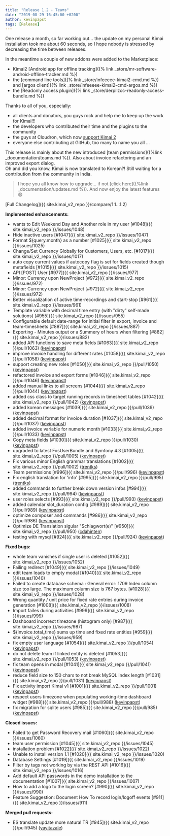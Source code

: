 ```yaml
---
title: "Release 1.2 - Teams"
date: "2019-08-29 16:45:00 +0200"
author: kevinpapst
tags: [Release]
---
```


One release a month, so far working out... the update on my personal Kimai installation took me about 60 seconds, 
so I hope nobody is stressed by decreasing the time between releases. 

In the meantime a couple of new addons were added to the Marketplace:
- Kimai2 [Android app for offline tracking]({% link _store/mr-software-android-offline-tracker.md %})
- the [command line tools]({% link _store/infeeeee-kimai2-cmd.md %}) and [argos client]({% link _store/infeeeee-kimai2-cmd-argos.md %})
- the [Readonly access plugin]({% link _store/derpilzcc-readonly-access-bundle.md %})

Thanks to all of you, especially:
- all clients and donators, you guys rock and help me to keep up the work for Kimai!!!
- the developers who contributed their time and the plugins to the community
- the guys at Cloudron, which now [support Kimai 2](https://cloudron.io/store/org.kimai.cloudronapp.html)
- everyone else contributing at GitHub, too many to name you all ...

This release is mainly about the new introduced [team permissions]({%link _documentation/teams.md %}).
Also about invoice refactoring and an improved export dialog.  
Oh and did you know, Kimai is now translated to Korean?! Still waiting for a contribution from the community in India.

> I hope you all know how to upgrade... if not [click here]({%link _documentation/updates.md %}). And now enjoy the latest features 😄

[Full Changelog]({{ site.kimai_v2_repo }}/compare/1.1...1.2)

**Implemented enhancements:**

- wants to Edit Weekend Day and Another role in my user [\#1048]({{ site.kimai_v2_repo }}/issues/1048)
- Hide inactive users [\#1047]({{ site.kimai_v2_repo }}/issues/1047)
- Format ${query.month} as a number [\#1025]({{ site.kimai_v2_repo }}/issues/1025)
- Change/Set Currency Globally for Customers, Users, etc. [\#1017]({{ site.kimai_v2_repo }}/issues/1017)
- auto copy current values if autocopy flag is set for fields created though metafields [\#1015]({{ site.kimai_v2_repo }}/issues/1015)
- API \[POST\] User [\#977]({{ site.kimai_v2_repo }}/issues/977)
- Minor: Currency upon NewProject [\#972]({{ site.kimai_v2_repo }}/issues/972)
- Minor: Currency upon NewProject [\#972]({{ site.kimai_v2_repo }}/issues/972)
- Better visualization of active time-recordings and start-stop [\#961]({{ site.kimai_v2_repo }}/issues/961)
- Template variable with decimal time entry \(with "dirty" self-made solutions\) [\#955]({{ site.kimai_v2_repo }}/issues/955)
- Configurable default date-range for initial filter in export, invoice and team-timesheets [\#887]({{ site.kimai_v2_repo }}/issues/887)
- Exporting - Minutes output or a Summery of hours when filtering [\#882]({{ site.kimai_v2_repo }}/issues/882)
- added API functions to save meta fields [\#1063]({{ site.kimai_v2_repo }}/pull/1063) ([kevinpapst](https://github.com/kevinpapst))
- improve invoice handling for different rates [\#1058]({{ site.kimai_v2_repo }}/pull/1058) ([kevinpapst](https://github.com/kevinpapst))
- support creating new roles [\#1050]({{ site.kimai_v2_repo }}/pull/1050) ([kevinpapst](https://github.com/kevinpapst))
- refactored invoice and export forms [\#1046]({{ site.kimai_v2_repo }}/pull/1046) ([kevinpapst](https://github.com/kevinpapst))
- added manual links to all screens [\#1044]({{ site.kimai_v2_repo }}/pull/1044) ([kevinpapst](https://github.com/kevinpapst))
- added css class to target running records in timesheet tables [\#1042]({{ site.kimai_v2_repo }}/pull/1042) ([kevinpapst](https://github.com/kevinpapst))
- added korean messages [\#1039]({{ site.kimai_v2_repo }}/pull/1039) ([kevinpapst](https://github.com/kevinpapst))
- added decimal format for invoice duration [\#1037]({{ site.kimai_v2_repo }}/pull/1037) ([kevinpapst](https://github.com/kevinpapst))
- added invoice variable for numeric month [\#1033]({{ site.kimai_v2_repo }}/pull/1033) ([kevinpapst](https://github.com/kevinpapst))
- Copy meta fields [\#1030]({{ site.kimai_v2_repo }}/pull/1030) ([kevinpapst](https://github.com/kevinpapst))
- upgraded to latest FosUserBundle and Symfony 4.3 [\#1005]({{ site.kimai_v2_repo }}/pull/1005) ([kevinpapst](https://github.com/kevinpapst))
- Fix various minor English grammar translations [\#1002]({{ site.kimai_v2_repo }}/pull/1002) ([trentks](https://github.com/trentks))
- Team permissions [\#996]({{ site.kimai_v2_repo }}/pull/996) ([kevinpapst](https://github.com/kevinpapst))
- Fix english translation for 'info' [\#995]({{ site.kimai_v2_repo }}/pull/995) ([trentks](https://github.com/trentks))
- added commands to further break down version infos [\#994]({{ site.kimai_v2_repo }}/pull/994) ([kevinpapst](https://github.com/kevinpapst))
- user roles selects [\#993]({{ site.kimai_v2_repo }}/pull/993) ([kevinpapst](https://github.com/kevinpapst))
- added calendar slot\_duration config [\#989]({{ site.kimai_v2_repo }}/pull/989) ([kevinpapst](https://github.com/kevinpapst))
- optimize composer and commands [\#986]({{ site.kimai_v2_repo }}/pull/986) ([kevinpapst](https://github.com/kevinpapst))
- Optimize DE Translation sigular "Schlagwort\(e\)" [\#950]({{ site.kimai_v2_repo }}/pull/950) ([cdahinten](https://github.com/cdahinten))
- testing with mysql [\#924]({{ site.kimai_v2_repo }}/pull/924) ([kevinpapst](https://github.com/kevinpapst))

**Fixed bugs:**

- whole team vanishes if single user is deleted [\#1052]({{ site.kimai_v2_repo }}/issues/1052)
- Failing redirect [\#1049]({{ site.kimai_v2_repo }}/issues/1049)
- edit team leads to empty modal [\#1040]({{ site.kimai_v2_repo }}/issues/1040)
- Failed to create database schema : General error: 1709 Index column size too large. The maximum column size is 767 bytes. [\#1028]({{ site.kimai_v2_repo }}/issues/1028)
- Wrong quantity / unit price for fixed rate entries during invoice generation [\#1008]({{ site.kimai_v2_repo }}/issues/1008)
- Import failes during activities [\#999]({{ site.kimai_v2_repo }}/issues/999)
- Dashboard incorrect timezone \(histogram only\) [\#987]({{ site.kimai_v2_repo }}/issues/987)
- ${invoice.total\_time} sums up time and fixed rate entities [\#959]({{ site.kimai_v2_repo }}/issues/959)
- fix empty user language [\#1054]({{ site.kimai_v2_repo }}/pull/1054) ([kevinpapst](https://github.com/kevinpapst))
- do not delete team if linked entity is deleted [\#1053]({{ site.kimai_v2_repo }}/pull/1053) ([kevinpapst](https://github.com/kevinpapst))
- fix team opens in modal [\#1041]({{ site.kimai_v2_repo }}/pull/1041) ([kevinpapst](https://github.com/kevinpapst))
- reduce field size to 150 chars to not break MySQL index length [\#1031]({{ site.kimai_v2_repo }}/pull/1031) ([kevinpapst](https://github.com/kevinpapst))
- Fix activity import Kimai v1 [\#1001]({{ site.kimai_v2_repo }}/pull/1001) ([kevinpapst](https://github.com/kevinpapst))
- respect users timezone when populating working-time dashboard widget [\#988]({{ site.kimai_v2_repo }}/pull/988) ([kevinpapst](https://github.com/kevinpapst))
- fix migration for sqlite users [\#985]({{ site.kimai_v2_repo }}/pull/985) ([kevinpapst](https://github.com/kevinpapst))

**Closed issues:**

- Failed to get Password Recovery mail [\#1060]({{ site.kimai_v2_repo }}/issues/1060)
- team user permission [\#1045]({{ site.kimai_v2_repo }}/issues/1045)
- installation problem [\#1022]({{ site.kimai_v2_repo }}/issues/1022)
- Unable to install version 1.1 [\#1020]({{ site.kimai_v2_repo }}/issues/1020)
- Database Settings [\#1019]({{ site.kimai_v2_repo }}/issues/1019)
- Filter by tags not working by via the REST API [\#1016]({{ site.kimai_v2_repo }}/issues/1016)
- Add default API passwords in the demo installation to the documentation [\#1007]({{ site.kimai_v2_repo }}/issues/1007)
- How to add a logo to the login screen? [\#990]({{ site.kimai_v2_repo }}/issues/990)
- Feature Suggestion: Document How To record login/logoff events [\#911]({{ site.kimai_v2_repo }}/issues/911)

**Merged pull requests:**

- ES translate update more natural TR [\#945]({{ site.kimai_v2_repo }}/pull/945) ([yayitazale](https://github.com/yayitazale))
